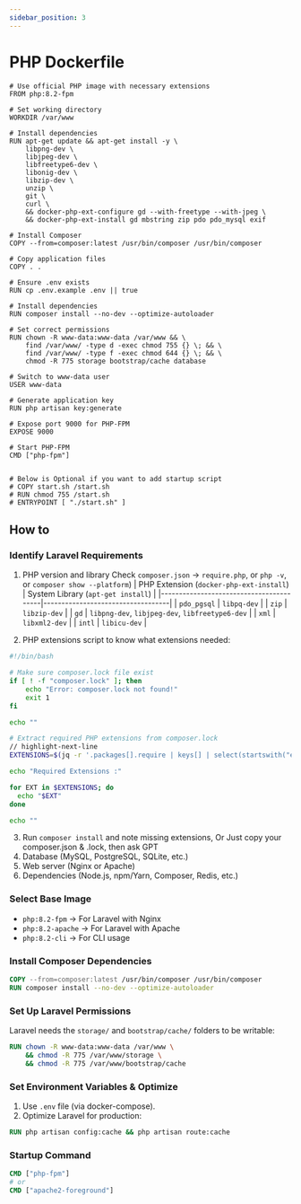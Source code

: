 ```yaml
---
sidebar_position: 3
---
```


# PHP Dockerfile

```docker title='Dockerfile'
# Use official PHP image with necessary extensions
FROM php:8.2-fpm

# Set working directory
WORKDIR /var/www

# Install dependencies
RUN apt-get update && apt-get install -y \
    libpng-dev \
    libjpeg-dev \
    libfreetype6-dev \
    libonig-dev \
    libzip-dev \
    unzip \
    git \
    curl \
    && docker-php-ext-configure gd --with-freetype --with-jpeg \
    && docker-php-ext-install gd mbstring zip pdo pdo_mysql exif

# Install Composer
COPY --from=composer:latest /usr/bin/composer /usr/bin/composer

# Copy application files
COPY . .

# Ensure .env exists
RUN cp .env.example .env || true

# Install dependencies
RUN composer install --no-dev --optimize-autoloader

# Set correct permissions
RUN chown -R www-data:www-data /var/www && \
    find /var/www/ -type d -exec chmod 755 {} \; && \
    find /var/www/ -type f -exec chmod 644 {} \; && \
    chmod -R 775 storage bootstrap/cache database

# Switch to www-data user
USER www-data
    
# Generate application key
RUN php artisan key:generate

# Expose port 9000 for PHP-FPM
EXPOSE 9000

# Start PHP-FPM
CMD ["php-fpm"]


# Below is Optional if you want to add startup script
# COPY start.sh /start.sh
# RUN chmod 755 /start.sh
# ENTRYPOINT [ "./start.sh" ]
```

## How to

### Identify Laravel Requirements
1. PHP version and library Check `composer.json` → `require.php`, or `php -v`, or `composer show --platform`)
| PHP Extension (`docker-php-ext-install`) | System Library (`apt-get install`) |
|-----------------------------------------|-----------------------------------|
| `pdo_pgsql`                             | `libpq-dev`                        |
| `zip`                                   | `libzip-dev`                       |
| `gd`                                    | `libpng-dev`, `libjpeg-dev`, `libfreetype6-dev` |
| `xml`                                   | `libxml2-dev`                      |
| `intl`                                  | `libicu-dev`                        |

2. PHP extensions
script to know what extensions needed: 
```sh
#!/bin/bash

# Make sure composer.lock file exist
if [ ! -f "composer.lock" ]; then
    echo "Error: composer.lock not found!"
    exit 1
fi

echo ""

# Extract required PHP extensions from composer.lock
// highlight-next-line
EXTENSIONS=$(jq -r '.packages[].require | keys[] | select(startswith("ext-"))' composer.lock | sort -u | sed 's/"//g')

echo "Required Extensions :"

for EXT in $EXTENSIONS; do
  echo "$EXT"
done

echo ""
```
3. Run `composer install` and note missing extensions, Or Just copy your composer.json & .lock, then ask GPT
4. Database (MySQL, PostgreSQL, SQLite, etc.)
5. Web server (Nginx or Apache)
6. Dependencies (Node.js, npm/Yarn, Composer, Redis, etc.)


### Select Base Image
- `php:8.2-fpm` → For Laravel with Nginx
- `php:8.2-apache` → For Laravel with Apache
- `php:8.2-cli` → For CLI usage

### Install Composer Dependencies
```Dockerfile
COPY --from=composer:latest /usr/bin/composer /usr/bin/composer
RUN composer install --no-dev --optimize-autoloader
```

### Set Up Laravel Permissions
Laravel needs the `storage/` and `bootstrap/cache/` folders to be writable:
```Dockerfile
RUN chown -R www-data:www-data /var/www \
    && chmod -R 775 /var/www/storage \
    && chmod -R 775 /var/www/bootstrap/cache
```

###  Set Environment Variables & Optimize
1. Use `.env` file (via docker-compose).
2. Optimize Laravel for production:
```Dockerfile
RUN php artisan config:cache && php artisan route:cache
```

### Startup Command
```Dockerfile
CMD ["php-fpm"]
# or
CMD ["apache2-foreground"]
```